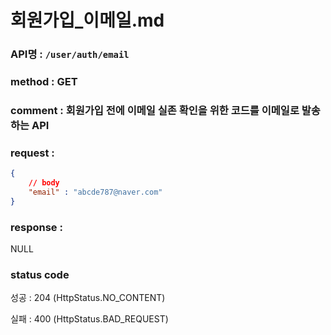 # 회원가입_이메일.md
### API명 : `/user/auth/email`

### method : GET

### comment : 회원가입 전에 이메일 실존 확인을 위한 코드를 이메일로 발송하는 API

### request :
~~~json
{
    // body
    "email" : "abcde787@naver.com"
}
~~~

### response :
NULL

### status code
성공 : 204 (HttpStatus.NO_CONTENT)

실패 : 400 (HttpStatus.BAD_REQUEST)